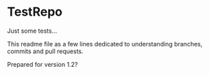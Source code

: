# TestRepo

Just some tests...

This readme file as a few lines dedicated to understanding branches, commits and pull requests.

Prepared for version 1.2?
